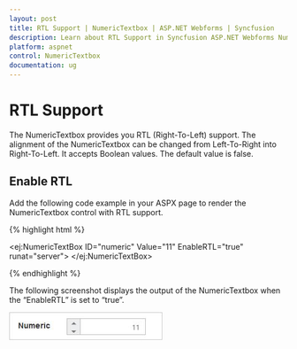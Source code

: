 ```yaml
---
layout: post
title: RTL Support | NumericTextbox | ASP.NET Webforms | Syncfusion
description: Learn about RTL Support in Syncfusion ASP.NET Webforms NumericTextbox control and more details.
platform: aspnet
control: NumericTextbox
documentation: ug
---
```


# RTL Support

The NumericTextbox provides you RTL (Right-To-Left) support. The alignment of the NumericTextbox can be changed from Left-To-Right into Right-To-Left. It accepts Boolean values. The default value is false.

## Enable RTL 

Add the following code example in your ASPX page to render the NumericTextbox control with RTL support.

{% highlight html %}

<ej:NumericTextBox ID="numeric" Value="11" EnableRTL="true" runat="server"> </ej:NumericTextBox>





{% endhighlight %}



The following screenshot displays the output of the NumericTextbox when the “EnableRTL” is set to “true”. 

![C:/Users/giftline.jebamani/Desktop/o.png](RTL-Support_images/RTL-Support_img1.png) 





